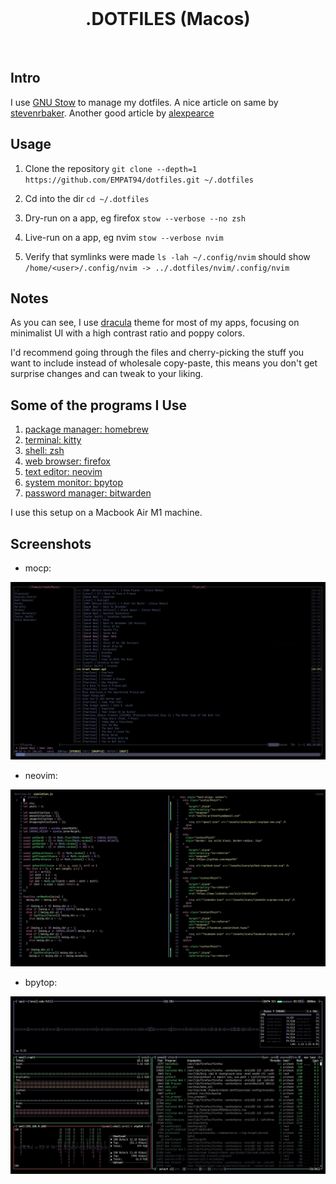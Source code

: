 <br />
<h1 align="center"> .DOTFILES (Macos) </h1>
<br />

## Intro

I use [GNU Stow](https://www.gnu.org/software/stow/) to manage my dotfiles. A nice article on same by [stevenrbaker](https://www.stevenrbaker.com/tech/managing-dotfiles-with-gnu-stow.html). Another good article by [alexpearce](https://alexpearce.me/2016/02/managing-dotfiles-with-stow/)

## Usage

1. Clone the repository `git clone --depth=1 https://github.com/EMPAT94/dotfiles.git ~/.dotfiles`

2. Cd into the dir `cd ~/.dotfiles`

3. Dry-run on a app, eg firefox `stow --verbose --no zsh`

4. Live-run on a app, eg nvim `stow --verbose nvim`

5. Verify that symlinks were made `ls -lah ~/.config/nvim` should show `/home/<user>/.config/nvim -> ../.dotfiles/nvim/.config/nvim`

## Notes

As you can see, I use [dracula](https://draculatheme.com/) theme for most of my apps, focusing on minimalist UI with a high contrast ratio and poppy colors.

I'd recommend going through the files and cherry-picking the stuff you want to include instead of wholesale copy-paste, this means you don't get surprise changes and can tweak to your liking.

## Some of the programs I Use

1. [package manager: homebrew](https://brew.sh/)
1. [terminal: kitty](https://sw.kovidgoyal.net/kitty/)
1. [shell: zsh](https://en.wikipedia.org/wiki/Z_shell)
1. [web browser: firefox](https://www.mozilla.org/en-US/firefox/new/)
1. [text editor: neovim](https://neovim.io/)
1. [system monitor: bpytop](https://github.com/aristocratos/bpytop)
1. [password manager: bitwarden](https://bitwarden.com/)

I use this setup on a Macbook Air M1 machine.

## Screenshots

- mocp:

![mocp image](./mocp.webp)

- neovim:

![nvim image](./nvim.webp)

- bpytop:

![bpytop image](./bpytop.webp)
